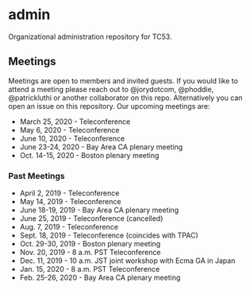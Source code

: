 # admin
Organizational administration repository for TC53.

## Meetings

Meetings are open to members and invited guests. If you would like to attend a meeting please reach out to @jorydotcom, @phoddie, @patrickluthi or another collaborator on this repo. Alternatively you can open an issue on this repository. Our upcoming meetings are:

* March 25, 2020 - Teleconference
* May 6, 2020 - Teleconference
* June 10, 2020 - Teleconference
* June 23-24, 2020 - Bay Area CA plenary meeting
* Oct. 14-15, 2020 - Boston plenary meeting

### Past Meetings
* April 2, 2019 - Teleconference 
* May 14, 2019 - Teleconference
* June 18-19, 2019 - Bay Area CA plenary meeting
* June 25, 2019 - Teleconference (cancelled)
* Aug. 7, 2019 - Teleconference
* Sept. 18, 2019 - Teleconference (coincides with TPAC)
* Oct. 29-30, 2019 - Boston plenary meeting
* Nov. 20, 2019 - 8 a.m. PST Teleconference
* Dec. 11, 2019 - 10 a.m. JST joint workshop with Ecma GA in Japan
* Jan. 15, 2020 -  8 a.m. PST Teleconference
* Feb. 25-26, 2020 - Bay Area CA plenary meeting

